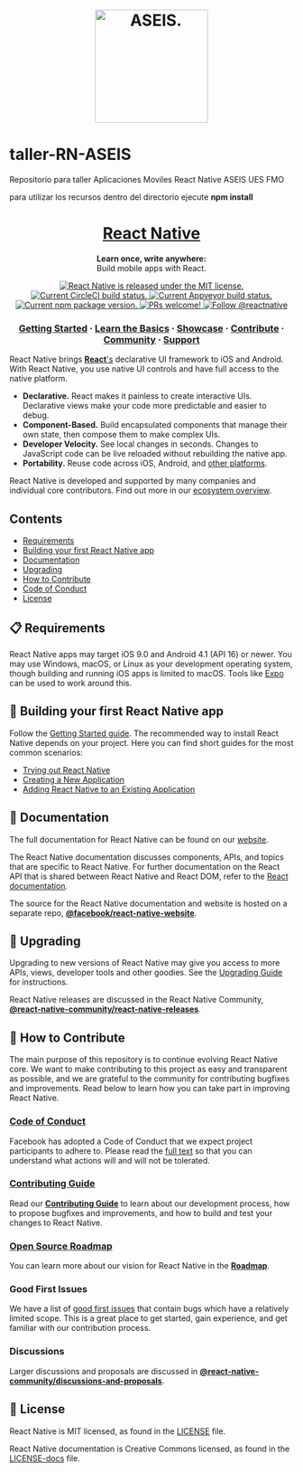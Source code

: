 

<h1 align="center">
  <a href="https://www.facebook.com/FMOASEIS/">
    <img height="200" width="200" src="https://scontent.fsal3-1.fna.fbcdn.net/v/t1.0-9/12112381_126825441007435_178494854205264071_n.jpg?_nc_cat=103&_nc_ht=scontent.fsal3-1.fna&oh=8a3620077a3939c33eb21b092dc4b204&oe=5D94390F" alt="ASEIS." />
  </a>
</h1>

# taller-RN-ASEIS
Repositorio para taller Aplicaciones Moviles React Native ASEIS UES FMO

para utilizar los recursos dentro del directorio ejecute <b> npm install</b>



<h1 align="center">
  <a href="https://facebook.github.io/react-native/">
    React Native
  </a>
</h1>

<p align="center">
  <strong>Learn once, write anywhere:</strong><br>
  Build mobile apps with React.
</p>

<p align="center">
  <a href="https://github.com/facebook/react-native/blob/master/LICENSE">
    <img src="https://img.shields.io/badge/license-MIT-blue.svg" alt="React Native is released under the MIT license." />
  </a>
  <a href="https://circleci.com/gh/facebook/react-native">
    <img src="https://circleci.com/gh/facebook/react-native.svg?style=shield" alt="Current CircleCI build status." />
  </a>
  <a href="https://ci.appveyor.com/project/facebook/react-native/branch/master">
    <img src="https://ci.appveyor.com/api/projects/status/g8d58ipi3auqdtrk/branch/master?svg=true" alt="Current Appveyor build status." />
  </a>
  <a href="https://www.npmjs.org/package/react-native">
    <img src="https://badge.fury.io/js/react-native.svg" alt="Current npm package version." />
  </a>
  <a href="https://facebook.github.io/react-native/docs/contributing">
    <img src="https://img.shields.io/badge/PRs-welcome-brightgreen.svg" alt="PRs welcome!" />
  </a>
  <a href="https://twitter.com/intent/follow?screen_name=reactnative">
    <img src="https://img.shields.io/twitter/follow/reactnative.svg?label=Follow%20@reactnative" alt="Follow @reactnative" />
  </a>
</p>

<h3 align="center">
  <a href="https://facebook.github.io/react-native/docs/getting-started">Getting Started</a>
  <span> · </span>
  <a href="https://facebook.github.io/react-native/docs/tutorial">Learn the Basics</a>
  <span> · </span>
  <a href="https://facebook.github.io/react-native/showcase.html">Showcase</a>
  <span> · </span>
  <a href="https://facebook.github.io/react-native/docs/contributing">Contribute</a>
  <span> · </span>
  <a href="https://facebook.github.io/react-native/en/help">Community</a>
  <span> · </span>
  <a href="https://github.com/facebook/react-native/blob/master/.github/SUPPORT">Support</a>
</h3>

React Native brings [**React**'s][r] declarative UI framework to iOS and Android. With React Native, you use native UI controls and have full access to the native platform.

- **Declarative.** React makes it painless to create interactive UIs. Declarative views make your code more predictable and easier to debug.
- **Component-Based.** Build encapsulated components that manage their own state, then compose them to make complex UIs.
- **Developer Velocity.** See local changes in seconds. Changes to JavaScript code can be live reloaded without rebuilding the native app.
- **Portability.** Reuse code across iOS, Android, and [other platforms][p].

React Native is developed and supported by many companies and individual core contributors. Find out more in our [ecosystem overview][e].

[r]: https://reactjs.org/
[p]: https://facebook.github.io/react-native/docs/out-of-tree-platforms
[e]: https://github.com/facebook/react-native/blob/master/ECOSYSTEM.md

## Contents

- [Requirements](#-requirements)
- [Building your first React Native app](#-building-your-first-react-native-app)
- [Documentation](#-documentation)
- [Upgrading](#-upgrading)
- [How to Contribute](#-how-to-contribute)
- [Code of Conduct](#-code-of-conduct)
- [License](#-license)


## 📋 Requirements

React Native apps may target iOS 9.0 and Android 4.1 (API 16) or newer. You may use Windows, macOS, or Linux as your development operating system, though building and running iOS apps is limited to macOS. Tools like [Expo](https://expo.io) can be used to work around this.

## 🎉 Building your first React Native app

Follow the [Getting Started guide](https://facebook.github.io/react-native/docs/getting-started.html). The recommended way to install React Native depends on your project. Here you can find short guides for the most common scenarios:

- [Trying out React Native][hello-world]
- [Creating a New Application][new-app]
- [Adding React Native to an Existing Application][existing]

[hello-world]: https://snack.expo.io/@hramos/hello,-world!
[new-app]: https://facebook.github.io/react-native/docs/getting-started.html
[existing]: https://facebook.github.io/react-native/docs/integration-with-existing-apps.html

## 📖 Documentation

The full documentation for React Native can be found on our [website][docs].

The React Native documentation discusses components, APIs, and topics that are specific to React Native. For further documentation on the React API that is shared between React Native and React DOM, refer to the [React documentation][r-docs].

The source for the React Native documentation and website is hosted on a separate repo, [**@facebook/react-native-website**][repo-website].

[docs]: https://facebook.github.io/react-native/docs/getting-started.html
[r-docs]: https://reactjs.org/docs/getting-started.html
[repo-website]: https://github.com/facebook/react-native-website

## 🚀 Upgrading

Upgrading to new versions of React Native may give you access to more APIs, views, developer tools and other goodies. See the [Upgrading Guide][u] for instructions.

React Native releases are discussed in the React Native Community, [**@react-native-community/react-native-releases**][repo-releases].

[u]: https://facebook.github.io/react-native/docs/upgrading
[repo-releases]: https://github.com/react-native-community/react-native-releases

## 👏 How to Contribute

The main purpose of this repository is to continue evolving React Native core. We want to make contributing to this project as easy and transparent as possible, and we are grateful to the community for contributing bugfixes and improvements. Read below to learn how you can take part in improving React Native.

### [Code of Conduct][code]

Facebook has adopted a Code of Conduct that we expect project participants to adhere to.
Please read the [full text][code] so that you can understand what actions will and will not be tolerated.

[code]: https://code.fb.com/codeofconduct/

### [Contributing Guide][contribute]

Read our [**Contributing Guide**][contribute] to learn about our development process, how to propose bugfixes and improvements, and how to build and test your changes to React Native.

[contribute]: https://facebook.github.io/react-native/docs/contributing

### [Open Source Roadmap][roadmap]

You can learn more about our vision for React Native in the [**Roadmap**][roadmap].

[roadmap]: https://github.com/facebook/react-native/wiki/Roadmap

### Good First Issues

We have a list of [good first issues][gfi] that contain bugs which have a relatively limited scope. This is a great place to get started, gain experience, and get familiar with our contribution process.

[gfi]: https://github.com/facebook/react-native/labels/good%20first%20issue

### Discussions

Larger discussions and proposals are discussed in [**@react-native-community/discussions-and-proposals**][repo-meta].

[repo-meta]: https://github.com/react-native-community/discussions-and-proposals

## 📄 License

React Native is MIT licensed, as found in the [LICENSE][l] file.

React Native documentation is Creative Commons licensed, as found in the [LICENSE-docs][ld] file.

[l]: https://github.com/facebook/react-native/blob/master/LICENSE
[ld]: https://github.com/facebook/react-native/blob/master/LICENSE-docs
